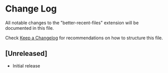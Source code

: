 # Change Log

All notable changes to the "better-recent-files" extension will be documented in this file.

Check [Keep a Changelog](http://keepachangelog.com/) for recommendations on how to structure this file.

## [Unreleased]

- Initial release